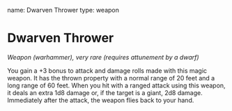 name: Dwarven Thrower
type: weapon

# Dwarven Thrower 
_Weapon (warhammer), very rare (requires attunement by a dwarf)_ 

You gain a +3 bonus to attack and damage rolls made with this magic weapon. It has the thrown property with a normal range of 20 feet and a long range of 60 feet. When you hit with a ranged attack using this weapon, it deals an extra 1d8 damage or, if the target is a giant, 2d8 damage. Immediately after the attack, the weapon flies back to your hand.